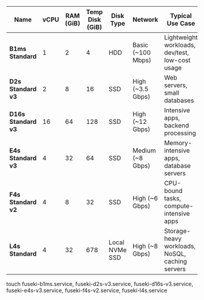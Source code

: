 | **Name**              | **vCPU** | **RAM (GiB)** | **Temp Disk (GiB)** | **Disk Type**     | **Network**       | **Typical Use Case**                              |
|-----------------------|----------|----------------|----------------------|-------------------|-------------------|---------------------------------------------------|
| **B1ms Standard**     | 1        | 2              | 4                    | HDD               | Basic (~100 Mbps) | Lightweight workloads, dev/test, low-cost usage   |
| **D2s Standard v3**   | 2        | 8              | 16                   | SSD               | High (~3.5 Gbps)  | Web servers, small databases                      |
| **D16s Standard v3**  | 16       | 64             | 128                  | SSD               | High (~12 Gbps)   | Intensive apps, backend processing                |
| **E4s Standard v3**   | 4        | 32             | 64                   | SSD               | Medium (~8 Gbps)  | Memory-intensive apps, database servers           |
| **F4s Standard v2**   | 4        | 8              | 32                   | SSD               | High (~6 Gbps)    | CPU-bound tasks, compute-intensive apps           |
| **L4s Standard**      | 4        | 32             | 678                  | Local NVMe SSD    | High (~8 Gbps)    | Storage-heavy workloads, NoSQL, caching servers   |
touch fuseki-b1ms.service, fuseki-d2s-v3.service, fuseki-d16s-v3.service, fuseki-e4s-v3.service, fuseki-f4s-v2.service, fuseki-l4s.service